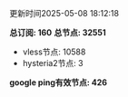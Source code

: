 更新时间2025-05-08 18:12:18

**总订阅: 160**
**总节点: 32551**
- vless节点: 10588
- hysteria2节点: 3

**google ping有效节点: 426**
